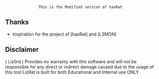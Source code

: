                    This is the Modified version of haxRat

## Thanks
 - Inspiration for the project of [haxRat] and [L3MON]

## Disclaimer
( Liz0rd )  Provides no warranty with this software and will not be responsible for any direct or indirect damage caused due to the usage of this tool
LizRat is built for both Educational and Internal use ONLY
